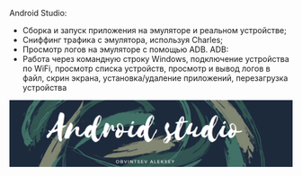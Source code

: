 Android Studio:
- Сборка и запуск приложения на эмуляторе и реальном устройстве;
- Сниффинг трафика с эмулятора, используя Charles;
- Просмотр логов на эмуляторе с помощью ADB.
ADB:
- Работа через командную строку Windows, подключение устройства по WiFi, просмотр списка устройств, 
 просмотр и вывод логов в файл, скрин экрана, установка/удаление приложений, перезагрузка устройства
 
![alt text](picture_androidstudio.png)
